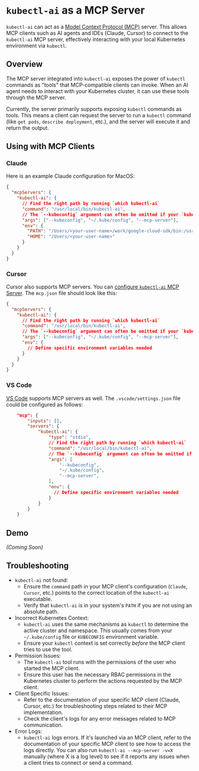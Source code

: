 # `kubectl-ai` as a MCP Server

`kubectl-ai` can act as a [Model Context Protocol (MCP)](https://github.com/modelcontextprotocol) server. This allows MCP clients such as AI agents and IDEs (Claude, Cursor) to connect to the `kubectl-ai` MCP server, effectively interacting with your local Kubernetes environment via `kubectl`.

## Overview

The MCP server integrated into `kubectl-ai` exposes the power of `kubectl` commands as "tools" that MCP-compatible clients can invoke. When an AI agent needs to interact with your Kubernetes cluster, it can use these tools through the MCP server.

Currently, the server primarily supports exposing `kubectl` commands as tools. This means a client can request the server to run a `kubectl` command (like `get pods`, `describe deployment`, etc.), and the server will execute it and return the output.

## Using with MCP Clients

### Claude

Here is an example Claude configuration for MacOS:

```json
{
  "mcpServers": {
    "kubectl-ai": {
      // Find the right path by running `which kubectl-ai`
      "command": "/usr/local/bin/kubectl-ai",
      // The `--kubeconfig` argument can often be omitted if your `kubectl` is already configured to point to the desired cluster
      "args": ["--kubeconfig", "~/.kube/config", "--mcp-server"],
      "env": {
        "PATH": "/Users/<your-user-name>/work/google-cloud-sdk/bin:/usr/local/bin:/usr/bin:/bin:/usr/sbin:/sbin",
        "HOME": "/Users/<your-user-name>"
      }
    }
  }
}
```

### Cursor

Cursor also supports MCP servers. You can [configure `kubectl-ai` MCP Server](https://docs.cursor.com/context/model-context-protocol#configuring-mcp-servers). The `mcp.json` file should look like this:

```json
{
  "mcpServers": {
    "kubectl-ai": {
      // Find the right path by running `which kubectl-ai`
      "command": "/usr/local/bin/kubectl-ai",
      // The `--kubeconfig` argument can often be omitted if your `kubectl` is already configured to point to the desired cluster
      "args": ["--kubeconfig", "~/.kube/config", "--mcp-server"],
      "env": {
        // Define specific environment variables needed
      }
    }
  }
}
```

### VS Code

[VS Code](https://code.visualstudio.com/docs/copilot/chat/mcp-servers) supports MCP servers as well. The `.vscode/settings.json` file could be configured as follows:

```json
    "mcp": {
        "inputs": [],
        "servers": {
            "kubectl-ai": {
                "type": "stdio",
                // Find the right path by running `which kubectl-ai`
                "command": "/usr/local/bin/kubectl-ai",
                // The `--kubeconfig` argument can often be omitted if your `kubectl` is already configured to point to the desired cluster
                "args": [
                    "--kubeconfig",
                    "~/.kube/config",
                    "--mcp-server",
                ],
                "env": {
                  // Define specific environment variables needed
                }
            }
        }
    }

```

## Demo

*(Coming Soon)*

## Troubleshooting

*   `kubectl-ai` not found:
    *   Ensure the `command` path in your MCP client's configuration (`Claude`, `Cursor`, etc.) points to the correct location of the `kubectl-ai` executable.
    *   Verify that `kubectl-ai` is in your system's `PATH` if you are not using an absolute path.
*   Incorrect Kubernetes Context:
    *   `kubectl-ai` uses the same mechanisms as `kubectl` to determine the active cluster and namespace. This usually comes from your `~/.kube/config` file or `KUBECONFIG` environment variable.
    *   Ensure your `kubectl` context is set correctly *before* the MCP client tries to use the tool.
*   Permission Issues:
    *   The `kubectl-ai` tool runs with the permissions of the user who started the MCP client.
    *   Ensure this user has the necessary RBAC permissions in the Kubernetes cluster to perform the actions requested by the MCP client.
*   Client Specific Issues:
    *   Refer to the documentation of your specific MCP client (Claude, Cursor, etc.) for troubleshooting steps related to their MCP implementation.
    *   Check the client's logs for any error messages related to MCP communication.
*   Error Logs:
    *   `kubectl-ai` logs errors. If it's launched via an MCP client, refer to the documentation of your specific MCP client to see how to access the logs directly. You can also run `kubectl-ai --mcp-server -v=X` manually (where X is a log level) to see if it reports any issues when a client tries to connect or send a command.
